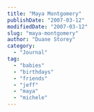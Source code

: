```yaml
---
title: "Maya Montgomery"
publishDate: "2007-03-12"
modifiedDate: "2007-03-12"
slug: "maya-montgomery"
author: "Duane Storey"
category:
  - "Journal"
tag:
  - "babies"
  - "birthdays"
  - "friends"
  - "jeff"
  - "maya"
  - "michele"
---
```


